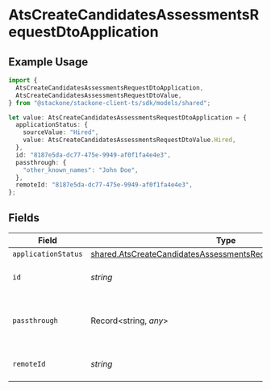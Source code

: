 # AtsCreateCandidatesAssessmentsRequestDtoApplication

## Example Usage

```typescript
import {
  AtsCreateCandidatesAssessmentsRequestDtoApplication,
  AtsCreateCandidatesAssessmentsRequestDtoValue,
} from "@stackone/stackone-client-ts/sdk/models/shared";

let value: AtsCreateCandidatesAssessmentsRequestDtoApplication = {
  applicationStatus: {
    sourceValue: "Hired",
    value: AtsCreateCandidatesAssessmentsRequestDtoValue.Hired,
  },
  id: "8187e5da-dc77-475e-9949-af0f1fa4e4e3",
  passthrough: {
    "other_known_names": "John Doe",
  },
  remoteId: "8187e5da-dc77-475e-9949-af0f1fa4e4e3",
};
```

## Fields

| Field                                                                                                                                                       | Type                                                                                                                                                        | Required                                                                                                                                                    | Description                                                                                                                                                 | Example                                                                                                                                                     |
| ----------------------------------------------------------------------------------------------------------------------------------------------------------- | ----------------------------------------------------------------------------------------------------------------------------------------------------------- | ----------------------------------------------------------------------------------------------------------------------------------------------------------- | ----------------------------------------------------------------------------------------------------------------------------------------------------------- | ----------------------------------------------------------------------------------------------------------------------------------------------------------- |
| `applicationStatus`                                                                                                                                         | [shared.AtsCreateCandidatesAssessmentsRequestDtoApplicationStatus](../../../sdk/models/shared/atscreatecandidatesassessmentsrequestdtoapplicationstatus.md) | :heavy_minus_sign:                                                                                                                                          | N/A                                                                                                                                                         |                                                                                                                                                             |
| `id`                                                                                                                                                        | *string*                                                                                                                                                    | :heavy_minus_sign:                                                                                                                                          | Unique identifier                                                                                                                                           | 8187e5da-dc77-475e-9949-af0f1fa4e4e3                                                                                                                        |
| `passthrough`                                                                                                                                               | Record<string, *any*>                                                                                                                                       | :heavy_minus_sign:                                                                                                                                          | Value to pass through to the provider                                                                                                                       | {<br/>"other_known_names": "John Doe"<br/>}                                                                                                                 |
| `remoteId`                                                                                                                                                  | *string*                                                                                                                                                    | :heavy_minus_sign:                                                                                                                                          | Provider's unique identifier                                                                                                                                | 8187e5da-dc77-475e-9949-af0f1fa4e4e3                                                                                                                        |